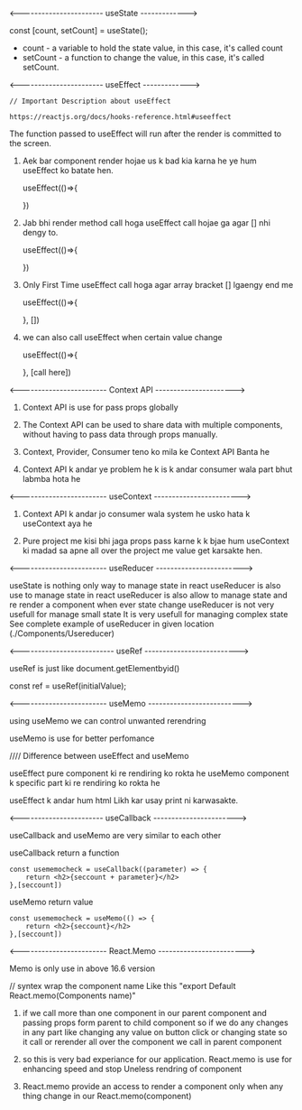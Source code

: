 <!-- # Getting Started with Create React App

This project was bootstrapped with [Create React App](https://github.com/facebook/create-react-app).

## Available Scripts

In the project directory, you can run:

### `npm start`

Runs the app in the development mode.\
Open [http://localhost:3000](http://localhost:3000) to view it in the browser.

The page will reload if you make edits.\
You will also see any lint errors in the console.

### `npm test`

Launches the test runner in the interactive watch mode.\
See the section about [running tests](https://facebook.github.io/create-react-app/docs/running-tests) for more information.

### `npm run build`

Builds the app for production to the `build` folder.\
It correctly bundles React in production mode and optimizes the build for the best performance.

The build is minified and the filenames include the hashes.\
Your app is ready to be deployed!

See the section about [deployment](https://facebook.github.io/create-react-app/docs/deployment) for more information.

### `npm run eject`

**Note: this is a one-way operation. Once you `eject`, you can’t go back!**

If you aren’t satisfied with the build tool and configuration choices, you can `eject` at any time. This command will remove the single build dependency from your project.

Instead, it will copy all the configuration files and the transitive dependencies (webpack, Babel, ESLint, etc) right into your project so you have full control over them. All of the commands except `eject` will still work, but they will point to the copied scripts so you can tweak them. At this point you’re on your own.

You don’t have to ever use `eject`. The curated feature set is suitable for small and middle deployments, and you shouldn’t feel obligated to use this feature. However we understand that this tool wouldn’t be useful if you couldn’t customize it when you are ready for it.

## Learn More

You can learn more in the [Create React App documentation](https://facebook.github.io/create-react-app/docs/getting-started).

To learn React, check out the [React documentation](https://reactjs.org/).

### Code Splitting

This section has moved here: [https://facebook.github.io/create-react-app/docs/code-splitting](https://facebook.github.io/create-react-app/docs/code-splitting)

### Analyzing the Bundle Size

This section has moved here: [https://facebook.github.io/create-react-app/docs/analyzing-the-bundle-size](https://facebook.github.io/create-react-app/docs/analyzing-the-bundle-size)

### Making a Progressive Web App

This section has moved here: [https://facebook.github.io/create-react-app/docs/making-a-progressive-web-app](https://facebook.github.io/create-react-app/docs/making-a-progressive-web-app)

### Advanced Configuration

This section has moved here: [https://facebook.github.io/create-react-app/docs/advanced-configuration](https://facebook.github.io/create-react-app/docs/advanced-configuration)

### Deployment

This section has moved here: [https://facebook.github.io/create-react-app/docs/deployment](https://facebook.github.io/create-react-app/docs/deployment)

### `npm run build` fails to minify

This section has moved here: [https://facebook.github.io/create-react-app/docs/troubleshooting#npm-run-build-fails-to-minify](https://facebook.github.io/create-react-app/docs/troubleshooting#npm-run-build-fails-to-minify) -->


<----------------------- useState ------------->

const [count, setCount] = useState();

- count - a variable to hold the state value, in this case, it's called count 
- setCount - a function to change the value, in this case, it's called setCount.


<----------------------- useEffect ------------->

    // Important Description about useEffect
    
    https://reactjs.org/docs/hooks-reference.html#useeffect

The function passed to useEffect will run after the render is committed to the screen. 

1) Aek bar component  render hojae us k bad kia karna he ye hum useEffect ko batate hen.

    useEffect(()=>{

    })

2) Jab bhi render method call hoga useEffect call hojae ga agar [] nhi dengy to.

    useEffect(()=>{

    })

3) Only First Time useEffect call hoga agar array bracket [] lgaengy end me
    
    useEffect(()=>{

    }, [])

4) we can also call useEffect when certain value change

    useEffect(()=>{

    }, [call here])


<------------------------ Context API ---------------------->

1)  Context API is use for pass props globally

2)  The Context API can be used to share data with multiple components, without having to pass data through props manually.

3)  Context, Provider, Consumer teno ko mila ke Context API Banta he

4)  Context API k andar ye problem he k is k andar consumer wala part bhut labmba hota he

<------------------------ useContext ------------------------>

1) Context API k andar jo consumer wala system he usko hata k useContext aya he

2) Pure project me kisi bhi jaga props pass karne k k bjae hum useContext ki madad sa apne all over the project me value get karsakte hen.

<------------------------ useReducer ------------------------>

useState is nothing only way to manage state in react 
useReducer is also use to manage state in react
useReducer is also allow to manage state and re render a component when ever state change
useReducer is not very usefull for manage small state
It is very usefull for managing complex state
See complete example of useReducer in given location (./Components/Usereducer)

<-------------------------- useRef -------------------------->

useRef is just like document.getElementbyid()

const ref = useRef(initialValue);


<------------------------ useMemo -------------------------->

using useMemo we can control unwanted rerendring

useMemo is use for better perfomance

//// Difference between useEffect and useMemo

useEffect pure component ki re rendiring ko rokta he
useMemo component k specific part ki re rendiring ko rokta he

useEffect k andar hum html Likh kar usay print ni karwasakte.

<----------------------- useCallback ----------------------->

useCallback and useMemo are very similar to each other

useCallback return a function

    const usememocheck = useCallback((parameter) => {
        return <h2>{seccount + parameter}</h2>
    },[seccount])

useMemo return value

    const usememocheck = useMemo(() => {
        return <h2>{seccount}</h2>
    },[seccount])

<------------------------ React.Memo ------------------------>

Memo is only use in above 16.6 version

// syntex
wrap the component name Like this "export Default React.memo(Components name)"

1)  if we call more than one component in our parent component and passing props form parent to child component so 
    if we do any changes in any part like changing any value on button click or changing state so it call or rerender all over the component we call in parent component

2)  so this is very bad experiance for our application. React.memo is use for enhancing speed and stop Uneless rendring of component

3)  React.memo provide an access to render a component only when any thing change in our React.memo(component)



